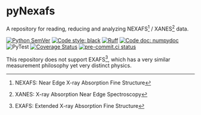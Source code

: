 # pyNexafs

A repository for reading, reducing and analyzing NEXAFS[^1] / XANES[^2] data.

[![Python SemVer](https://img.shields.io/badge/versioning-Python%20SemVer-blue.svg)](https://python-semantic-release.readthedocs.io/en/stable/) [![Code style: black](https://img.shields.io/badge/code%20style-black-000000.svg)](https://github.com/psf/black)  [![Ruff](https://img.shields.io/endpoint?url=https://raw.githubusercontent.com/astral-sh/ruff/main/assets/badge/v2.json)](https://github.com/astral-sh/ruff)  [![Code doc: numpydoc](https://img.shields.io/badge/doc_style-numpydoc-blue.svg)](https://github.com/numpy/numpydoc)
![PyTest](https://github.com/xraysoftmat/pyNexafs/actions/workflows/test.yml/badge.svg)  [![Coverage Status](https://coveralls.io/repos/github/xraysoftmat/pyNexafs/badge.svg)](https://coveralls.io/github/xraysoftmat/pyNexafs)  [![pre-commit.ci status](https://results.pre-commit.ci/badge/github/xraysoftmat/pyNexafs/main.svg)](https://results.pre-commit.ci/latest/github/xraysoftmat/pyNexafs/main)

This repository does not support EXAFS[^3], which has a very similar measurement philosophy yet very distinct physics.

[^1]: NEXAFS: Near Edge X-ray Absorption Fine Structure
[^2]: XANES: X-ray Absorption Near Edge Spectroscopy
[^3]: EXAFS: Extended X-ray Absorption Fine Structure
